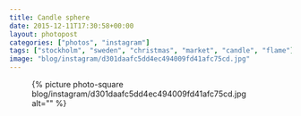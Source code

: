 ```yaml
---
title: Candle sphere
date: 2015-12-11T17:30:58+00:00
layout: photopost
categories: ["photos", "instagram"]
tags: ["stockholm", "sweden", "christmas", "market", "candle", "flame"]
image: "blog/instagram/d301daafc5dd4ec494009fd41afc75cd.jpg"
---
```


<figure class="photo photo--square">
  {% picture photo-square blog/instagram/d301daafc5dd4ec494009fd41afc75cd.jpg alt="" %}
</figure>


